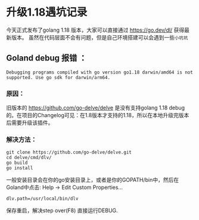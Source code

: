 # 升级1.18遇坑记录
今天正式发布了golang 1.18 版本，大家可以直接通过 https://go.dev/dl/ 获得最新版本。
虽然在代码层面不会有问题，但是自己环境搭建可以会遇到一些`小坑坑`
## Goland debug 报错 ：
    Debugging programs compiled with go version go1.18 darwin/amd64 is not supported. Use go sdk for darwin/arm64.

###  原因：

旧版本的 https://github.com/go-delve/delve 是没有支持golang 1.18 debug的。在项目的Changelog可见：在1.8版本才支持的1.18，所以在本地升级完版本后需要升级该插件。
### 解决方法：
~~~
git clone https://github.com/go-delve/delve.git
cd delve/cmd/dlv/ 
go build 
go install
~~~

一般安装目录会在你的go安装目录上，或者是你的GOPATH/bin中，然后在Goland中点击: Help → Edit Custom Properties...

~~~
dlv.path=/usr/local/bin/dlv
~~~
保存重启，解决step over(F8) 直接运行DEBUG.